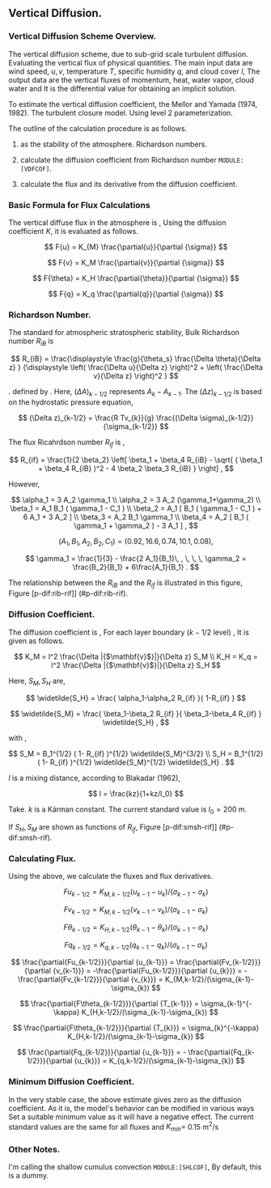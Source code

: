 ## Vertical Diffusion.

### Vertical Diffusion Scheme Overview.

The vertical diffusion scheme,
due to sub-grid scale turbulent diffusion.
Evaluating the vertical flux of physical quantities.
The main input data are wind speed, $u, v$, temperature $T$, specific humidity $q$, and cloud cover $l$,
The output data are the vertical fluxes of momentum, heat, water vapor, cloud water and
It is the differential value for obtaining an implicit solution.

To estimate the vertical diffusion coefficient, the
Mellor and Yamada (1974, 1982).
The turbulent closure model.
Using level 2 parameterization.

The outline of the calculation procedure is as follows.

1. as the stability of the atmosphere.
     Richardson numbers.

2. calculate the diffusion coefficient from Richardson number `MODULE:[VDFCOF]`.

3. calculate the flux and its derivative from the diffusion coefficient.

### Basic Formula for Flux Calculations

The vertical diffuse flux in the atmosphere is ,
Using the diffusion coefficient $K$, it is evaluated as follows.

$$
  F{u} = K_{M} \frac{\partial{u}}{\partial {\sigma}} 
$$


$$
  F{v} = K_M \frac{\partial{v}}{\partial {\sigma}} 
$$


$$
  F{\theta} = K_H \frac{\partial{\theta}}{\partial {\sigma}} 
$$


$$
  F{q} = K_q \frac{\partial{q}}{\partial {\sigma}} 
$$


### Richardson Number.

The standard for atmospheric stratospheric stability,
Bulk Richardson number $R_{iB}$ is

$$
R_{iB} = \frac{\displaystyle 
               \frac{g}{\theta_s} \frac{\Delta \theta}{\Delta z} }
              {\displaystyle
                  \left( \frac{\Delta u}{\Delta z} \right)^2 
                + \left( \frac{\Delta v}{\Delta z} \right)^2      }
$$


. defined by .
Here, $(\Delta A)_{k-1/2}$ represents $A_{k} - A_{k-1}$.
The $(\Delta z)_{k-1/2}$ is based on the hydrostatic pressure equation,

$$
(\Delta z)_{k-1/2} = \frac{R Tv_{k}}{g} 
                     \frac{(\Delta \sigma)_{k-1/2}}{\sigma_{k-1/2}}
$$


The flux Ricahrdson number $R_{if}$ is ,

$$
R_{if} = \frac{1}{2 \beta_2}
      \left[ \beta_1 + \beta_4 R_{iB}
              - \sqrt{ ( \beta_1 + \beta_4 R_{iB} )^2 
                       - 4 \beta_2 \beta_3 R_{iB} }
              \right] ,
$$


However,

$$
\alpha_1  =  3 A_2 \gamma_1  \\
\alpha_2  =  3 A_2 (\gamma_1+\gamma_2) \\
\beta_1   =  A_1 B_1 ( \gamma_1 - C_1 ) \\
\beta_2   =  A_1 [ B_1 ( \gamma_1 - C_1 ) + 6 A_1 + 3 A_2 ] \\
\beta_3   =  A_2 B_1 \gamma_1 \\
\beta_4   =  A_2 [ B_1 ( \gamma_1 + \gamma_2 ) - 3 A_1 ] ,
$$







$$
(A_1, B_1, A_2, B_2, C_1 ) = ( 0.92, 16.6, 0.74, 10.1, 0.08 ) ,
$$


$$
\gamma_1 = \frac{1}{3} - \frac{2 A_1}{B_1}\, , \, \, \, 
\gamma_2 = \frac{B_2}{B_1} + 6\frac{A_1}{B_1} .
$$


The relationship between the $R_{iB}$ and the $R_{if}$ is illustrated in this figure,
Figure [p-dif:rib-rif\]] (#p-dif:rib-rif).

### Diffusion Coefficient.

The diffusion coefficient is ,
For each layer boundary ($k-1/2$ level) ,
It is given as follows.

$$
K_M        =  l^2 \frac{\Delta |{$\mathbf{v}$}|}{\Delta z} S_M  \\
K_H = K_q  =  l^2 \frac{\Delta |{$\mathbf{v}$}|}{\Delta z} S_H 
$$



Here, $S_M, S_H$ are,

$$
\widetilde{S_H} = \frac{ \alpha_1-\alpha_2 R_{if} }{ 1-R_{if} }
$$


$$
\widetilde{S_M} = \frac{ \beta_1-\beta_2 R_{if} }{ \beta_3-\beta_4 R_{if} } 
                  \widetilde{S_H} ,
$$


with ,

$$
S_M  =  B_1^{1/2} ( 1- R_{if} )^{1/2} 
          \widetilde{S_M}^{3/2} \\
S_H  =  B_1^{1/2} ( 1- R_{if} )^{1/2} 
          \widetilde{S_M}^{1/2} \widetilde{S_H} .
$$



$l$ is a mixing distance, according to Blakadar (1962),

$$
l = \frac{kz}{1+kz/l_0}
$$


Take.
$k$ is a Kárman constant.
The current standard value is $l_0=200$ m.

If $S_H, S_M$ are shown as functions of $R_{if}$,
Figure [p-dif:smsh-rif\]] (#p-dif:smsh-rif).

### Calculating Flux.

Using the above, we calculate the fluxes and flux derivatives.

$$
  Fu_{k-1/2} = K_{M,k-1/2}(u_{k-1}-u_{k})/(\sigma_{k-1}-\sigma_{k})
$$


$$
  Fv_{k-1/2} = K_{M,k-1/2}(v_{k-1}-v_{k})/(\sigma_{k-1}-\sigma_{k})
$$


$$
  F\theta_{k-1/2} 
  = K_{H,k-1/2}(\theta_{k-1}-\theta_{k})/(\sigma_{k-1}-\sigma_{k})
$$


$$
  Fq_{k-1/2} = K_{q,k-1/2}(q_{k-1}-q_{k})/(\sigma_{k-1}-\sigma_{k})
$$


$$
     \frac{\partial{Fu_{k-1/2}}}{\partial {u_{k-1}}} =   \frac{\partial{Fv_{k-1/2}}}{\partial {v_{k-1}}} 
  = -\frac{\partial{Fu_{k-1/2}}}{\partial {u_{k}}} = - \frac{\partial{Fv_{k-1/2}}}{\partial {v_{k}}}  
  = K_{M,k-1/2}/(\sigma_{k-1}-\sigma_{k})
$$


$$
  \frac{\partial{F\theta_{k-1/2}}}{\partial {T_{k-1}}}
  = \sigma_{k-1}^{-\kappa} K_{H,k-1/2}/(\sigma_{k-1}-\sigma_{k})
$$


$$
  \frac{\partial{F\theta_{k-1/2}}}{\partial {T_{k}}}
 = \sigma_{k}^{-\kappa} K_{H,k-1/2}/(\sigma_{k-1}-\sigma_{k})
$$


$$
  \frac{\partial{Fq_{k-1/2}}}{\partial {u_{k-1}}}
 = - \frac{\partial{Fq_{k-1/2}}}{\partial {u_{k}}}
 = K_{q,k-1/2}/(\sigma_{k-1}-\sigma_{k})
$$


### Minimum Diffusion Coefficient.

In the very stable case, the above estimate gives zero as the diffusion coefficient.
As it is, the model's behavior can be modified in various ways
Set a suitable minimum value as it will have a negative effect.
The current standard values are the same for all fluxes and
$K_{min}=$ 0.15 m$^{2}$/s

### Other Notes.

I'm calling the shallow cumulus convection `MODULE:[SHLCOF]`,
By default, this is a dummy.
